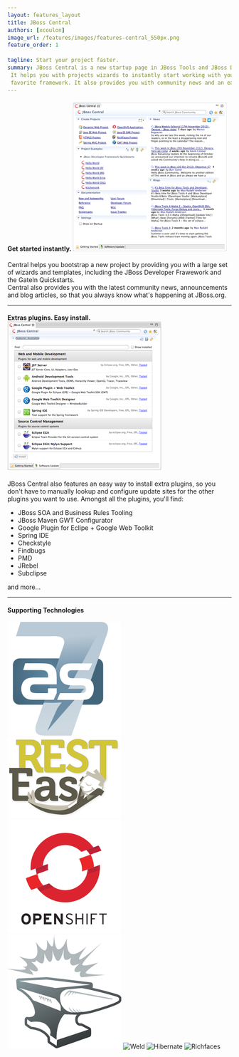 ```yaml
---
layout: features_layout
title: JBoss Central
authors: [xcoulon]
image_url: /features/images/features-central_550px.png
feature_order: 1

tagline: Start your project faster.
summary: JBoss Central is a new startup page in JBoss Tools and JBoss Developer Studio. 
 It helps you with projects wizards to instantly start working with your 
 favorite framework. It also provides you with community news and an easy way to install extra plugins.
---
```


#### Get started instantly. ![Getting Started](./images/features-central_334px.png)
Central helps you bootstrap a new project by providing you with a large set of wizards and templates, 
including the JBoss Developer Frawework and the GateIn Quickstarts.   
Central also provides you with the latest community news, announcements and blog articles, 
so that you always know what's happening at JBoss.org.

***
#### Extras plugins. Easy install. ![Extras](./images/features-central-extras_334px.png)
JBoss Central also features an easy way to install extra plugins, 
so you don't have to manually lookup and configure update sites for the other plugins you want to use. 
Amongst all the plugins, you'll find:

* JBoss SOA and Business Rules Tooling
* JBoss Maven GWT Configurator
* Google Plugin for Eclipe  + Google Web Toolkit
* Spring IDE
* Checkstyle
* Findbugs
* PMD
* JRebel
* Subclipse

and more...

***

#### Supporting Technologies

![JBoss AS 7](./images/jbossas7_logo_256x.png)
![RestEasy](./images/resteasy_logo_256x.png)
![OpenShift](./images/openshift_logo_256x.png)
![Forge](./images/jbossforge_logo_256x.png) 
![Weld](./images/weld_logo_256x.png)
![Hibernate](./images/hibernate_logo_256x.png)
![Richfaces](./images/richfaces_logo_256x.png)
